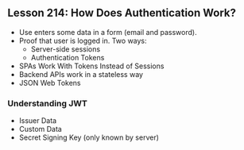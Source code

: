 ## Lesson 214: How Does Authentication Work?

- Use enters some data in a form (email and password).
- Proof that user is logged in. Two ways:
  - Server-side sessions
  - Authentication Tokens
- SPAs Work With Tokens Instead of Sessions
- Backend APIs work in a stateless way
- JSON Web Tokens

### Understanding JWT

- Issuer Data
- Custom Data
- Secret Signing Key (only known by server)


